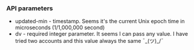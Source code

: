 ### API parameters
- updated-min - timestamp. Seems it's the current Unix epoch time in microseconds (1/1,000,000 second)
- dv - required integer parameter. It seems I can pass any value. I have tried two accounts and this value always the same ¯\_(ツ)_/¯
